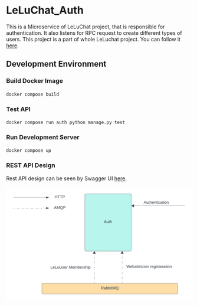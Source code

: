 # LeLuChat_Auth
This is a Microservice of LeLuChat project, that is responsible for authentication. It also listens
for RPC request to create different types of users. This project is a part of whole LeLuchat 
project. You can follow it [here](https://github.com/amnik-open/LeLuChat).
## Development Environment
### Build Docker Image
`docker compose build`

### Test API
`docker compose run auth python manage.py test`

### Run Development Server
`docker compose up`

### REST API Design
Rest API design can be seen by Swagger UI 
[here](https://amnik-open.github.io/LeLuChat_Auth/).

![LeLuChat Architecture](docs/LeLuChat_Auth.png)
